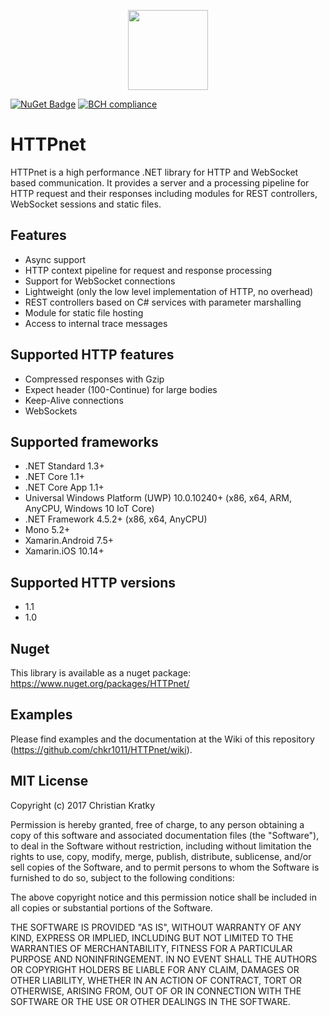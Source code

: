 <p align="center">
<img src="https://github.com/chkr1011/HTTPnet/blob/master/Images/Logo_128x128.png?raw=true" width="128">
</p>

[![NuGet Badge](https://buildstats.info/nuget/HTTPnet)](https://www.nuget.org/packages/HTTPnet)
[![BCH compliance](https://bettercodehub.com/edge/badge/chkr1011/HTTPnet?branch=master)](https://bettercodehub.com/)

# HTTPnet
HTTPnet is a high performance .NET library for HTTP and WebSocket based communication. It provides a server and a processing pipeline for HTTP request and their responses including modules for REST controllers, WebSocket sessions and static files.

## Features
* Async support
* HTTP context pipeline for request and response processing
* Support for WebSocket connections
* Lightweight (only the low level implementation of HTTP, no overhead)
* REST controllers based on C# services with parameter marshalling
* Module for static file hosting
* Access to internal trace messages

## Supported HTTP features
* Compressed responses with Gzip
* Expect header (100-Continue) for large bodies
* Keep-Alive connections
* WebSockets

## Supported frameworks
* .NET Standard 1.3+
* .NET Core 1.1+
* .NET Core App 1.1+
* Universal Windows Platform (UWP) 10.0.10240+ (x86, x64, ARM, AnyCPU, Windows 10 IoT Core)
* .NET Framework 4.5.2+ (x86, x64, AnyCPU)
* Mono 5.2+
* Xamarin.Android 7.5+
* Xamarin.iOS 10.14+

## Supported HTTP versions
* 1.1
* 1.0

## Nuget
This library is available as a nuget package: https://www.nuget.org/packages/HTTPnet/

## Examples
Please find examples and the documentation at the Wiki of this repository (https://github.com/chkr1011/HTTPnet/wiki).

## MIT License

Copyright (c) 2017 Christian Kratky

Permission is hereby granted, free of charge, to any person obtaining a copy
of this software and associated documentation files (the "Software"), to deal
in the Software without restriction, including without limitation the rights
to use, copy, modify, merge, publish, distribute, sublicense, and/or sell
copies of the Software, and to permit persons to whom the Software is
furnished to do so, subject to the following conditions:

The above copyright notice and this permission notice shall be included in all
copies or substantial portions of the Software.

THE SOFTWARE IS PROVIDED "AS IS", WITHOUT WARRANTY OF ANY KIND, EXPRESS OR
IMPLIED, INCLUDING BUT NOT LIMITED TO THE WARRANTIES OF MERCHANTABILITY,
FITNESS FOR A PARTICULAR PURPOSE AND NONINFRINGEMENT. IN NO EVENT SHALL THE
AUTHORS OR COPYRIGHT HOLDERS BE LIABLE FOR ANY CLAIM, DAMAGES OR OTHER
LIABILITY, WHETHER IN AN ACTION OF CONTRACT, TORT OR OTHERWISE, ARISING FROM,
OUT OF OR IN CONNECTION WITH THE SOFTWARE OR THE USE OR OTHER DEALINGS IN THE
SOFTWARE.